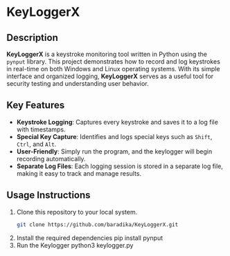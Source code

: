 # KeyLoggerX

## Description
**KeyLoggerX** is a keystroke monitoring tool written in Python using the `pynput` library. This project demonstrates how to record and log keystrokes in real-time on both Windows and Linux operating systems. With its simple interface and organized logging, **KeyLoggerX** serves as a useful tool for security testing and understanding user behavior.

## Key Features
- **Keystroke Logging**: Captures every keystroke and saves it to a log file with timestamps.
- **Special Key Capture**: Identifies and logs special keys such as `Shift`, `Ctrl`, and `Alt`.
- **User-Friendly**: Simply run the program, and the keylogger will begin recording automatically.
- **Separate Log Files**: Each logging session is stored in a separate log file, making it easy to track and manage results.

## Usage Instructions
1. Clone this repository to your local system.
   ```bash
   git clone https://github.com/baradika/KeyLoggerX.git
2. Install the required dependencies
   pip install pynput
3. Run the Keylogger
   python3 keylogger.py

